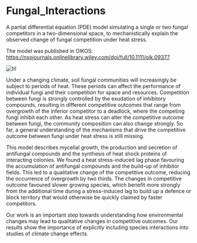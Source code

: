# Fungal_Interactions
A partial differential equation (PDE) model simulating a single or two fungal competitors in a two-dimensional space, to mechanistically explain the observed change of fungal competition under heat stress.

The model was published in OIKOS: https://nsojournals.onlinelibrary.wiley.com/doi/full/10.1111/oik.09377

![til](https://raw.githubusercontent.com/Fungal_Interactions/Media/dual_test.gif)

Under a changing climate, soil fungal communities will increasingly be subject to periods of heat. These periods can affect the performance of individual fungi and their competition for space and resources. Competition between fungi is strongly controlled by the exudation of inhibitory compounds, resulting in different competitive outcomes that range from overgrowth of the inferior competitor to a deadlock, where the competing fungi inhibit each other. As heat stress can alter the competitive outcome between fungi, the community composition can also change strongly. So far, a general understanding of the mechanisms that drive the competitive outcome between fungi under heat stress is still missing. 

This model describes mycelial growth, the production and secretion of antifungal compounds and the synthesis of heat shock proteins of interacting colonies. We found a heat stress-induced lag phase favouring the accumulation of antifungal compounds and the build-up of inhibitor fields. This led to a qualitative change of the competitive outcome, reducing the occurrence of overgrowth by two thirds. The changes in competitive outcome favoured slower growing species, which benefit more strongly from the additional time during a stress-induced lag to build up a defence or block territory that would otherwise be quickly claimed by faster competitors.

Our work is an important step towards understanding how environmental changes may lead to qualitative changes in competitive outcomes. Our results show the importance of explicitly including species interactions into studies of climate change effects.
